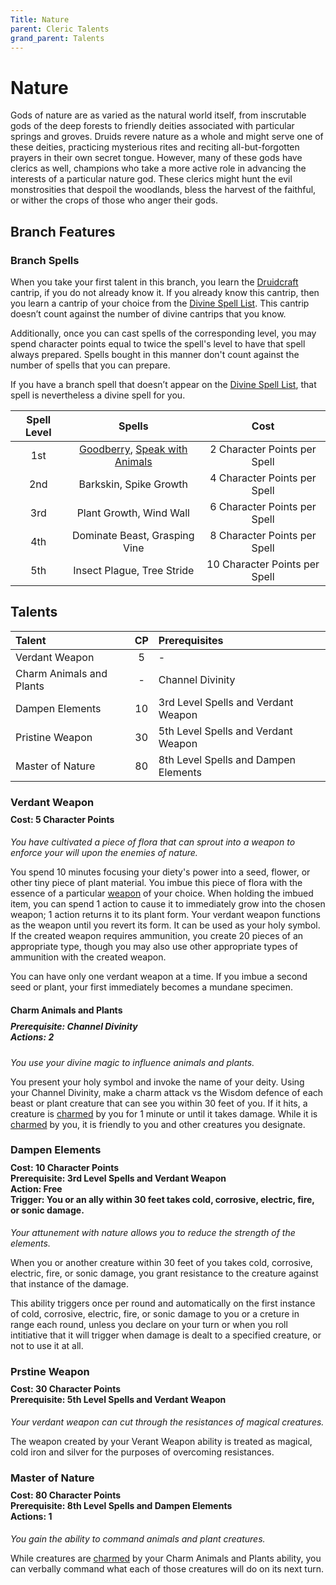 ```yaml
---
Title: Nature
parent: Cleric Talents
grand_parent: Talents
---
```

 
# Nature
Gods of nature are as varied as the natural world itself, from inscrutable gods of the deep forests to friendly deities associated with particular springs and groves. Druids revere nature as a whole and might serve one of these deities, practicing mysterious rites and reciting all-but-forgotten prayers in their own secret tongue. However, many of these gods have clerics as well, champions who take a more active role in advancing the interests of a particular nature god. These clerics might hunt the evil monstrosities that despoil the woodlands, bless the harvest of the faithful, or wither the crops of those who anger their gods.

## Branch Features
 
### Branch Spells
When you take your first talent in this branch, you learn the [Druidcraft](https://stormchaserroleplaying.com/stormchaserRPG/Spells/Cantrips/Transmutation/#druidcraft) cantrip, if you do not already know it. If you already know this cantrip, then you learn a cantrip of your choice from the [Divine Spell List](https://stormchaserroleplaying.com/stormchaserRPG/Spells/Lists/Divine/). This cantrip doesn’t count against the number of divine cantrips that you know.

Additionally, once you can cast spells of the corresponding level, you may spend character points equal to twice the spell's level to have that spell always prepared. Spells bought in this manner don't count against the number of spells that you can prepare.
 
If you have a branch spell that doesn’t appear on the [Divine Spell List](https://stormchaserroleplaying.com/stormchaserRPG/Spells/Lists/Divine/), that spell is nevertheless a divine spell for you.
 
| Spell Level | Spells | Cost |
|:-----------:|:------:|:----:|
| 1st | [Goodberry](https://stormchaserroleplaying.com/stormchaserRPG/Spells/1/Transmutation/#goodberry), [Speak with Animals](https://stormchaserroleplaying.com/stormchaserRPG/Spells/1/Divination/#speak-with-animals) | 2 Character Points per Spell |
| 2nd | Barkskin, Spike Growth | 4 Character Points per Spell |
| 3rd | Plant Growth, Wind Wall | 6 Character Points per Spell |
| 4th | Dominate Beast, Grasping Vine | 8 Character Points per Spell |
| 5th | Insect Plague, Tree Stride | 10 Character Points per Spell |

## Talents
 
| Talent | CP | Prerequisites |
|:-------|:--:|:--------------|
| Verdant Weapon           | 5  | - |
| Charm Animals and Plants | -  | Channel Divinity |
| Dampen Elements          | 10 | 3rd Level Spells and Verdant Weapon |
| Pristine Weapon          | 30 | 5th Level Spells and Verdant Weapon |  
| Master of Nature         | 80 | 8th Level Spells and Dampen Elements |  

### Verdant Weapon

<div style="margin-top:-10px;"></div>

#### **Cost:** 5 Character Points
*You have cultivated a piece of flora that can sprout into a weapon to enforce your will upon the enemies of nature.*

You spend 10 minutes focusing your diety's power into a seed, flower, or other tiny piece of plant material. You imbue this piece of flora with the essence of a particular [weapon](https://stormchaserroleplaying.com/stormchaserRPG/Equipment/Weapons/) of your choice. When holding the imbued item, you can spend 1 action to cause it to immediately grow into the chosen weapon; 1 action returns it to its plant form. Your verdant weapon functions as the weapon until you revert its form. It can be used as your holy symbol. If the created weapon requires ammunition, you create 20 pieces of an appropriate type, though you may also use other appropriate types of ammunition with the created weapon.

You can have only one verdant weapon at a time. If you imbue a second seed or plant, your first immediately becomes a mundane specimen.

#### Charm Animals and Plants

<div style="margin-top:-10px;"></div>

##### **Prerequisite:** Channel Divinity<br>**Actions:** 2
*You use your divine magic to influence animals and plants.*

You present your holy symbol and invoke the name of your deity. Using your Channel Divinity, make a charm attack vs the Wisdom defence of each beast or plant creature that can see you within 30 feet of you. If it hits, a creature is [charmed](https://stormchaserroleplaying.com/stormchaserRPG/Conditions/Charmed/) by you for 1 minute or until it takes damage. While it is [charmed](https://stormchaserroleplaying.com/stormchaserRPG/Conditions/Charmed/) by you, it is friendly to you and other creatures you designate.

### Dampen Elements

<div style="margin-top:-10px;"></div>

#### **Cost:** 10 Character Points<br>**Prerequisite:** 3rd Level Spells and Verdant Weapon<br>**Action:** Free<br>**Trigger:** You or an ally within 30 feet takes cold, corrosive, electric, fire, or sonic damage.
*Your attunement with nature allows you to reduce the strength of the elements.*

When you or another creature within 30 feet of you takes cold, corrosive, electric, fire, or sonic damage, you grant resistance to the creature against that instance of the damage. 

This ability triggers once per round and automatically on the first instance of cold, corrosive, electric, fire, or sonic damage to you or a creture in range each round, unless you declare on your turn or when you roll intitiative that it will trigger when damage is dealt to a specified creature, or not to use it at all. 

### Prstine Weapon

<div style="margin-top:-10px;"></div>

#### **Cost:** 30 Character Points<br>**Prerequisite:** 5th Level Spells and Verdant Weapon
*Your verdant weapon can cut through the resistances of magical creatures.*

The weapon created by your Verant Weapon ability is treated as magical, cold iron and silver for the purposes of overcoming resistances.

### Master of Nature

<div style="margin-top:-10px;"></div>

#### **Cost:** 80 Character Points<br>**Prerequisite:** 8th Level Spells and Dampen Elements<br>**Actions:** 1
*You gain the ability to command animals and plant creatures.*

While creatures are [charmed](https://stormchaserroleplaying.com/stormchaserRPG/Conditions/Charmed/) by your Charm Animals and Plants ability, you can verbally command what each of those creatures will do on its next turn.
